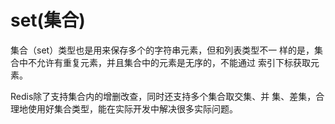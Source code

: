 # set\(集合\)

集合（set）类型也是用来保存多个的字符串元素，但和列表类型不一 样的是，集合中不允许有重复元素，并且集合中的元素是无序的，不能通过 索引下标获取元素。

Redis除了支持集合内的增删改查，同时还支持多个集合取交集、并 集、差集，合理地使用好集合类型，能在实际开发中解决很多实际问题。

